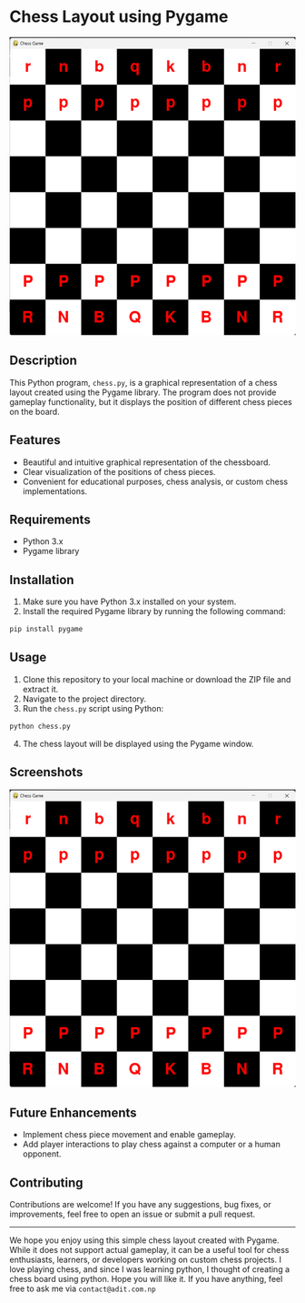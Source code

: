 # Chess Layout using Pygame

![Chess Layout](chess.png)

## Description

This Python program, `chess.py`, is a graphical representation of a chess layout created using the Pygame library. The program does not provide gameplay functionality, but it displays the position of different chess pieces on the board.

## Features

- Beautiful and intuitive graphical representation of the chessboard.
- Clear visualization of the positions of chess pieces.
- Convenient for educational purposes, chess analysis, or custom chess implementations.

## Requirements

- Python 3.x
- Pygame library

## Installation

1. Make sure you have Python 3.x installed on your system.
2. Install the required Pygame library by running the following command:

```bash
pip install pygame
```

## Usage

1. Clone this repository to your local machine or download the ZIP file and extract it.
2. Navigate to the project directory.
3. Run the `chess.py` script using Python:

```bash
python chess.py
```

4. The chess layout will be displayed using the Pygame window.

## Screenshots

![Chess Layout](chess.png)

## Future Enhancements

- Implement chess piece movement and enable gameplay.
- Add player interactions to play chess against a computer or a human opponent.

## Contributing

Contributions are welcome! If you have any suggestions, bug fixes, or improvements, feel free to open an issue or submit a pull request.

---

We hope you enjoy using this simple chess layout created with Pygame. While it does not support actual gameplay, it can be a useful tool for chess enthusiasts, learners, or developers working on custom chess projects. I love playing chess, and since I was learning python, I thought of creating a chess board using python. Hope you will like it. If you have anything, feel free to ask me via `contact@adit.com.np`